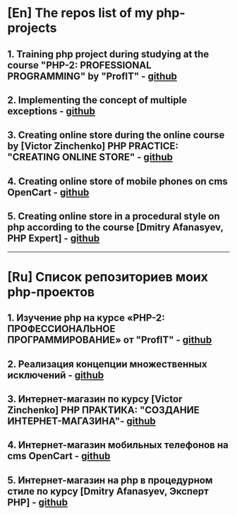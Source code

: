 # [En] The repos list of my php-projects

## 1. Training php project during studying at the course "PHP-2: PROFESSIONAL PROGRAMMING" by "ProfIT" - [github](https://github.com/s-p-ko/php2.loc)

## 2. Implementing the concept of multiple exceptions - [github](https://github.com/s-p-ko/multiexception)

## 3. Creating online store during the online course by [Victor Zinchenko] PHP PRACTICE: "CREATING ONLINE STORE" - [github](https://github.com/s-p-ko/shop.loc)

## 4. Creating online store of mobile phones on cms OpenCart - [github](https://github.com/s-p-ko/opencart.loc)

## 5. Creating online store in a procedural style on php according to the course [Dmitry Afanasyev, PHP Expert] - [github](https://github.com/s-p-ko/shop)

---

# [Ru] Список репозиториев моих php-проектов

## 1. Изучение php на курсе «PHP-2: ПРОФЕССИОНАЛЬНОЕ ПРОГРАММИРОВАНИЕ» от "ProfIT" - [github](https://github.com/s-p-ko/php2.loc)

## 2. Реализация концепции множественных исключений - [github](https://github.com/s-p-ko/multiexception)

## 3. Интернет-магазин по курсу [Victor Zinchenko] PHP ПРАКТИКА: "СОЗДАНИЕ ИНТЕРНЕТ-МАГАЗИНА"- [github](https://github.com/s-p-ko/shop.loc)

## 4. Интернет-магазин мобильных телефонов на cms OpenCart - [github](https://github.com/s-p-ko/opencart.loc)

## 5. Интернет-магазин на php в процедурном стиле по курсу [Dmitry Afanasyev, Эксперт PHP] - [github](https://github.com/s-p-ko/shop)
